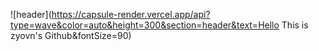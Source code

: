 ![header](https://capsule-render.vercel.app/api?type=wave&color=auto&height=300&section=header&text=Hello   This  is   zyovn's   Github&fontSize=90)
